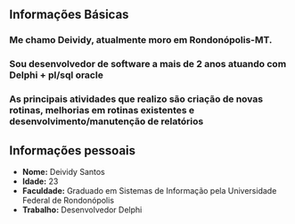 ## Informações Básicas
### Me chamo Deividy, atualmente moro em Rondonópolis-MT.
### Sou desenvolvedor de software a mais de 2 anos atuando com Delphi + pl/sql oracle
### As principais atividades que realizo são criação de novas rotinas, melhorias em rotinas existentes e desenvolvimento/manutenção de relatórios


## Informações pessoais 
* **Nome:** Deividy Santos
* **Idade:** 23
* **Faculdade:** Graduado em Sistemas de Informação pela Universidade Federal de Rondonópolis
* **Trabalho:** Desenvolvedor Delphi
